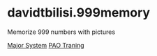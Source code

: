 # davidtbilisi.999memory
Memorize 999 numbers with pictures


[Major System](https://davidtbilisi.github.io/davidtbilisi.999memory)
[PAO Traning](https://davidtbilisi.github.io/davidtbilisi.999memory/pao_traning.html)
